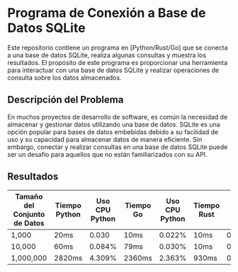 # Programa de Conexión a Base de Datos SQLite

Este repositorio contiene un programa en [Python/Rust/Go] que se conecta a una base de datos SQLite, realiza algunas consultas y muestra los resultados. El propósito de este programa es proporcionar una herramienta para interactuar con una base de datos SQLite y realizar operaciones de consulta sobre los datos almacenados.

## Descripción del Problema

En muchos proyectos de desarrollo de software, es común la necesidad de almacenar y gestionar datos utilizando una base de datos. SQLite es una opción popular para bases de datos embebidas debido a su facilidad de uso y su capacidad para almacenar datos de manera eficiente. Sin embargo, conectar y realizar consultas en una base de datos SQLite puede ser un desafío para aquellos que no están familiarizados con su API.

## Resultados

| Tamaño del Conjunto de Datos | Tiempo Python | Uso CPU Python | Tiempo Go | Uso CPU Python | Tiempo Rust | Uso CPU Rust |
|------------------------------|---------------|----------------|-----------|----------------|-------------|--------------|
| 1,000                        | 20ms          | 0.030          | 10ms      | 0.022%         | 10ms        | 0.007%       |
| 10,000                       | 60ms          | 0.084%         | 79ms      | 0.030%         | 10ms        | 0.015%       |
| 1,000,000                    | 2820ms        | 4.309%         | 2360ms    | 2.363%         | 930ms       | 0.954%       |
